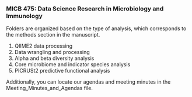 ### MICB 475: Data Science Research in Microbiology and Immunology

Folders are organized based on the type of analysis, which corresponds to the methods section in the manuscript. 
1. QIIME2 data processing
2. Data wrangling and processing
3. Alpha and beta diversity analysis
4. Core microbiome and indicator species analysis
5. PICRUSt2 predictive functional analysis

Additionally, you can locate our agendas and meeting minutes in the Meeting_Minutes_and_Agendas file. 
